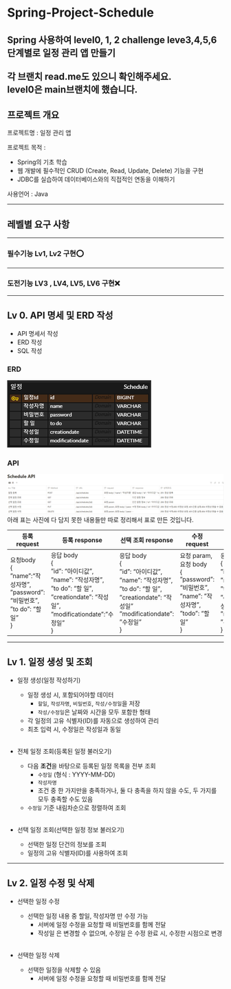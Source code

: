 # Spring-Project-Schedule

Spring 사용하여 level0, 1, 2 challenge leve3,4,5,6  단계별로 일정 관리 앱 만들기
<br>
<br>
각 브랜치 read.me도 있으니 확인해주세요.
<br>
level0은 main브랜치에 했습니다.
-------

## 프로젝트 개요

프로젝트명 : 일정 관리 앱 <br>

프로젝트 목적 :

- Spring의 기초 학습
- 웹 개발에 필수적인 CRUD (Create, Read, Update, Delete) 기능을 구현
- JDBC를 실습하여 데이터베이스와의 직접적인 연동을 이해하기

사용언어 : Java

-----

## 레벨별 요구 사항

-----
### 필수기능 Lv1, Lv2 구현⭕<br>

---
### 도전기능 LV3 , LV4, LV5, LV6   구현❌ <br>

------

## Lv 0. API 명세 및 ERD 작성
- API 명세서 작성
- ERD 작성
- SQL 작성
### ERD

![erd.PNG](erd.PNG)

### API

![api.PNG](api.PNG)
아래 표는 사진에 다 담지 못한 내용들만 따로 정리해서 표로 만든 것입니다.

|등록 request | 등록 response  | 선택 조회 response   | 수정 request                                                                 |수정 response   | 삭제 request                             |                                                                                        
|-----       |--------        |--------------      |----------------------------------------------------------------------------| ---             |----------------------------------------|
| 요청body <br>{<br> ”name”:“작성자명”, <br>”password”: “비밀번호”, ”to do”: “할 일” <br>} | 응답 body <br> {<br> ”id”: “아이디값”,<br> ”name”:  “작성자명”, <br> ”to do”:  “할 일”, <br>”creationdate”: “작성일”, <br> ”modificationdate”:”수정일” <br>} | 응답 body<br>{<br>”id”: “아이디값”,<br>”name”:  “작성자명”,<br>”to do”:  “할 일”,<br>”creationdate”:  “작성일”<br>”modificationdate”: ”수정일”<br>} | 요청 param, <br>요청 body<br>{ <br>”password”: “비밀번호”,<br> ”name”: ”작성자명”,<br> ”todo”: “할 일”<br> } |응답 body<br>{<br>”id”: “아이디값”,<br>”name”:  “작성자명”,<br>”to do”:  “할 일”,<br>”creationdate”:  “작성일”<br>”modificationdate”: ”수정일”<br>}| 요청 param, <br>요청 body<br>{ <br>”password”: 비밀번호” <br>} |

---
## Lv 1. 일정 생성 및 조회
- 일정 생성(일정 작성하기)
    - 일정 생성 시, 포함되어야할 데이터
        -   `할일`, `작성자명`, `비밀번호`, `작성/수정일`을 저장
        -   `작성/수정일`은 날짜와 시간을 모두 포함한 형태
    -   각 일정의 고유 식별자(ID)를 자동으로 생성하여 관리
    - 최초 입력 시, 수정일은 작성일과 동일
      <br></br>

- 전체 일정 조회(등록된 일정 불러오기)
    -   다음 **조건**을 바탕으로 등록된 일정 목록을 전부 조회
        -   `수정일` (형식 : YYYY-MM-DD)
        -   `작성자명`
        -   조건 중 한 가지만을 충족하거나, 둘 다 충족을 하지 않을 수도, 두 가지를 모두 충족할 수도 있음
    -   `수정일` 기준 내림차순으로 정렬하여 조회
        <br></br>
-  선택 일정 조회(선택한 일정 정보 불러오기)
    -   선택한 일정 단건의 정보를 조회
    -   일정의 고유 식별자(ID)를 사용하여 조회
---
## Lv 2. 일정 수정 및 삭제
- 선택한 일정 수정
    - 선택한 일정 내용 중 할일, 작성자명 만 수정 가능
        -   서버에 일정 수정을 요청할 때 비밀번호를 함께 전달
        -   작성일 은 변경할 수 없으며, 수정일 은 수정 완료 시, 수정한 시점으로 변경
      <br></br>

- 선택한 일정 삭제
    -   선택한 일정을 삭제할 수 있음
        -   서버에 일정 수정을 요청할 때 비밀번호를 함께 전달
   


